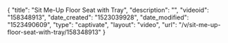 {
    "title": "Sit Me-Up Floor Seat with Tray",
    "description": "",
    "videoid": "158348913",
    "date_created": "1523039928",
    "date_modified": "1523490609",
    "type": "captivate",
    "layout": "video",
    "url": "\/v\/sit-me-up-floor-seat-with-tray\/158348913"
}